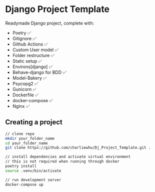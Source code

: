 # Django Project Template

Readymade Django project, complete with:
* Poetry ✅
* Gitignore ✅
* Github Actions ✅
* Custom User model ✅
* Folder restructure ✅
* Static setup ✅
* Environs[django] ✅
* Behave-django for BDD ✅
* Model-Bakery ✅
* Psycopg2 ✅
* Gunicorn ✅
* Dockerfile ✅
* docker-compose ✅
* Nginx ✅

## Creating a project

```bash
// clone repo
mkdir your_folder_name
cd your_folder_name
git clone https://github.com/charliewhu/Dj_Project_Template.git .

// install dependencies and activate virtual environment
// this is not required when running through docker
poetry install
source .venv/bin/activate

// run development server
docker-compose up
```
